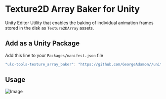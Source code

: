# Texture2D Array Baker for Unity
 Unity Editor Utility that enables the baking of individual animation frames stored in the disk as `Texture2DArray` assets.
 
## Add as a Unity Package
Add this line to your `Packages/manifest.json` file
```js
"ulc-tools-texture_array_baker": "https://github.com/GeorgeAdamon//unity-texture-array-baker.git?path=/UnityProject/Assets/TextureArrayBaker#master",
```

## Usage
![Image](#img/how-to.png)
